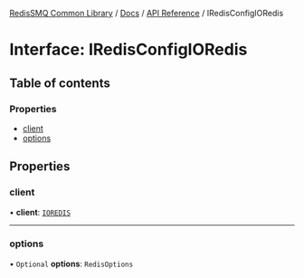 [RedisSMQ Common Library](../../../README.md) / [Docs](../../README.md) / [API Reference](../README.md) / IRedisConfigIORedis

# Interface: IRedisConfigIORedis

## Table of contents

### Properties

- [client](IRedisConfigIORedis.md#client)
- [options](IRedisConfigIORedis.md#options)

## Properties

### client

• **client**: [`IOREDIS`](../enums/ERedisConfigClient.md#ioredis)

___

### options

• `Optional` **options**: `RedisOptions`
